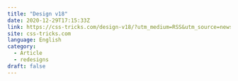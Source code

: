 ```yaml
---
title: "Design v18"
date: 2020-12-29T17:15:33Z
link: https://css-tricks.com/design-v18/?utm_medium=RSS&utm_source=news.12bit.vn
site: css-tricks.com
language: English
category:
  - Article
  - redesigns
draft: false
---
```


